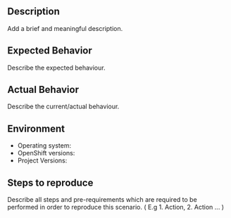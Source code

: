 ## Description
Add a brief and meaningful description.

## Expected Behavior
Describe the expected behaviour. 

## Actual Behavior
Describe the current/actual behaviour.

## Environment

* Operating system:
* OpenShift versions:
* Project Versions: 

## Steps to reproduce
Describe all steps and pre-requirements which are required to be performed in order to reproduce this scenario. ( E.g 1. Action, 2. Action ... )
